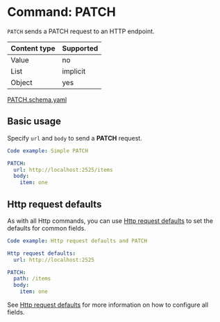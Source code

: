 # Command: PATCH

`PATCH` sends a PATCH request to an HTTP endpoint.

| Content type | Supported |
|--------------|-----------|
| Value        | no        |
| List         | implicit  |
| Object       | yes       |

[PATCH.schema.yaml](schema/PATCH.schema.yaml)

## Basic usage

Specify `url` and `body` to send a **PATCH** request.

```yaml instacli
Code example: Simple PATCH

PATCH:
  url: http://localhost:2525/items
  body:
    item: one
```

## Http request defaults

As with all Http commands, you can use [Http request defaults](Http%20request%20defaults.md) to set the defaults for
common fields.

```yaml instacli
Code example: Http request defaults and PATCH

Http request defaults:
  url: http://localhost:2525

PATCH:
  path: /items
  body:
    item: one
```

See [Http request defaults](Http%20request%20defaults.md) for more information on how to configure all fields.
